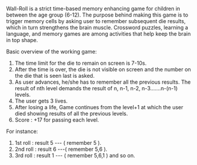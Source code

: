 

Wall-Roll is a strict time-based memory enhancing game for children in between the age group (6-12). The purpose behind making this game is to trigger memory cells by asking user to remember subsequent die results, which in turn strengthens the brain muscle. Crossword puzzles, learning a language, and memory games are among activities that help keep the brain in top shape.   

Basic overview of the working game:

1. The time limit for the die to remain on screen is 7-10s.
2. After the time is over, the die is not visible on screen and the number on the die that is seen last is asked.
3. As user advances, he/she has to remember all the previous results. The result of nth level demands the result of n, n-1, n-2, n-3…….n-(n-1) levels.
4. The user gets 3 lives.
5. After losing a life, Game continues from the level+1 at which the user died showing results of all the previous levels.
6. Score : +17 for passing each level.

For instance:

1. 1st roll : result 5  --- ( remember 5 ).
2. 2nd roll : result 6 ---(  remember 5,6 ).
3. 3rd roll : result 1 --- ( remember 5,6,1 ) and so on.
